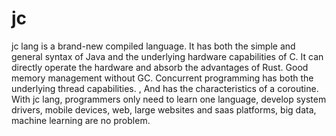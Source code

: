 # jc
jc lang is a brand-new compiled language. It has both the simple and general syntax of Java and the underlying hardware capabilities of C. It can directly operate the hardware and absorb the advantages of Rust. Good memory management without GC. Concurrent programming has both the underlying thread capabilities. , And has the characteristics of a coroutine. With jc lang, programmers only need to learn one language, develop system drivers, mobile devices, web, large websites and saas platforms, big data, machine learning are no problem.
